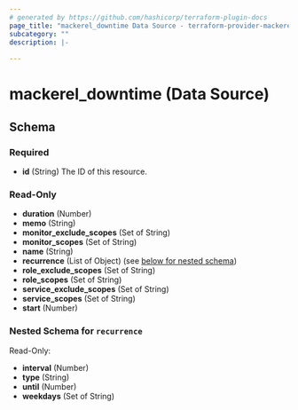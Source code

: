 ```yaml
---
# generated by https://github.com/hashicorp/terraform-plugin-docs
page_title: "mackerel_downtime Data Source - terraform-provider-mackerel"
subcategory: ""
description: |-
  
---
```


# mackerel_downtime (Data Source)





<!-- schema generated by tfplugindocs -->
## Schema

### Required

- **id** (String) The ID of this resource.

### Read-Only

- **duration** (Number)
- **memo** (String)
- **monitor_exclude_scopes** (Set of String)
- **monitor_scopes** (Set of String)
- **name** (String)
- **recurrence** (List of Object) (see [below for nested schema](#nestedatt--recurrence))
- **role_exclude_scopes** (Set of String)
- **role_scopes** (Set of String)
- **service_exclude_scopes** (Set of String)
- **service_scopes** (Set of String)
- **start** (Number)

<a id="nestedatt--recurrence"></a>
### Nested Schema for `recurrence`

Read-Only:

- **interval** (Number)
- **type** (String)
- **until** (Number)
- **weekdays** (Set of String)


